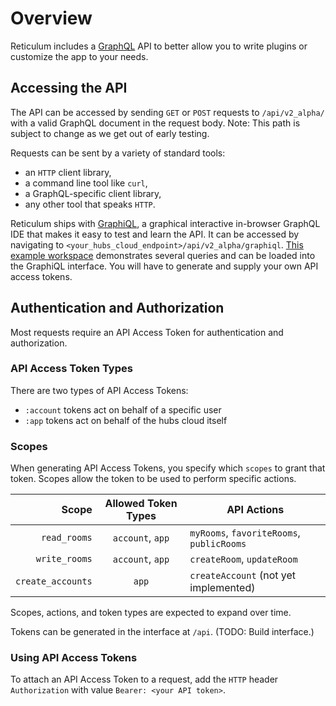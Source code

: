 # Overview
Reticulum includes a [GraphQL](https://graphql.org/) API to better allow you to write plugins or customize the app to your needs. 

## Accessing the API
The API can be accessed by sending `GET` or `POST` requests to `/api/v2_alpha/` with a valid GraphQL document in the request body. Note: This path is subject to change as we get out of early testing.

Requests can be sent by a variety of standard tools:
- an `HTTP` client library, 
- a command line tool like `curl`, 
- a GraphQL-specific client library, 
- any other tool that speaks `HTTP`. 

Reticulum ships with [GraphiQL](https://github.com/graphql/graphiql/tree/main/packages/graphiql#graphiql), a graphical interactive in-browser GraphQL IDE that makes it easy to test and learn the API. It can be accessed by navigating to `<your_hubs_cloud_endpoint>/api/v2_alpha/graphiql`. [This example workspace](../test/api/v2/graphiql-workspace-2020-10-28-15-28-39.json) demonstrates several queries and can be loaded into the GraphiQL interface. You will have to generate and supply your own API access tokens.

## Authentication and Authorization
Most requests require an API Access Token for authentication and authorization. 

### API Access Token Types
There are two types of API Access Tokens: 
- `:account` tokens act on behalf of a specific user
- `:app` tokens act on behalf of the hubs cloud itself

### Scopes
When generating API Access Tokens, you specify which `scopes` to grant that token. Scopes allow the token to be used to perform specific actions.

| Scope | Allowed Token Types | API Actions |
| --:            | :-:        |         --- |      
| `read_rooms` | `account`, `app` | `myRooms`, `favoriteRooms`, `publicRooms` |
| `write_rooms` | `account`, `app` | `createRoom`, `updateRoom` |
| `create_accounts` | `app` | `createAccount` (not yet implemented) |

Scopes, actions, and token types are expected to expand over time.

Tokens can be generated in the interface at `/api`. (TODO: Build interface.)

### Using API Access Tokens

To attach an API Access Token to a request, add the `HTTP` header `Authorization` with value `Bearer: <your API token>`. 


